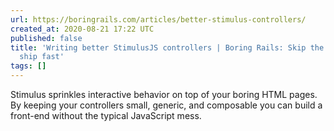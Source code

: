 ```yaml
---
url: https://boringrails.com/articles/better-stimulus-controllers/
created_at: 2020-08-21 17:22 UTC
published: false
title: 'Writing better StimulusJS controllers | Boring Rails: Skip the bullshit and
  ship fast'
tags: []
---
```


Stimulus sprinkles interactive behavior on top of your boring HTML pages. By keeping your controllers small, generic, and composable you can build a front-end without the typical JavaScript mess.
